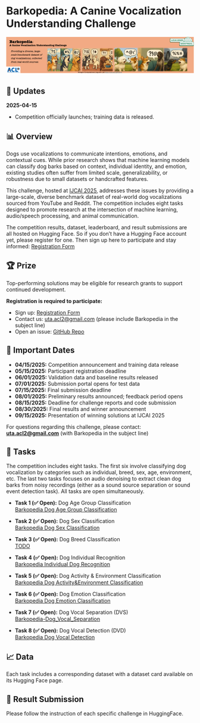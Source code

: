 # Barkopedia: A Canine Vocalization Understanding Challenge <!-- omit from toc -->

<img src="../static/images/overall_banner.png" width="900px">

## 📣 Updates

**2025-04-15**  
- Competition officially launches; training data is released.

## 📊 Overview

Dogs use vocalizations to communicate intentions, emotions, and contextual cues. While prior research shows that machine learning models can classify dog barks based on context, individual identity, and emotion, existing studies often suffer from limited scale, generalizability, or robustness due to small datasets or handcrafted features.

This challenge, hosted at [IJCAI 2025](https://2025.ijcai.org/), addresses these issues by providing a large-scale, diverse benchmark dataset of real-world dog vocalizations sourced from YouTube and Reddit. The competition includes eight tasks designed to promote research at the intersection of machine learning, audio/speech processing, and animal communication.

The competition results, dataset, leaderboard, and result submissions are all hosted on Hugging Face. So if you don’t have a Hugging Face account yet, please register for one. Then sign up here to participate and stay informed: [Registration Form](https://forms.office.com/r/0ZmFjYnW2p)

<!-- ## 🥇 Detailed Leaderboard
[Public Leaderboard](https://safe-challenge-leaderboard-public.hf.space)
<iframe
	src="https://safe-challenge-leaderboard-public.hf.space"
	frameborder="0"
	width="850"
	height="450"
></iframe> 
-->

## 🏆 Prize

Top-performing solutions may be eligible for research grants to support continued development.

**Registration is required to participate:**
- Sign up: [Registration Form](https://forms.office.com/r/0ZmFjYnW2p)
- Contact us: uta.acl2@gmail.com (please include Barkopedia in the subject line)
- Open an issue: [GitHub Repo](https://github.com/uta-acl2/Barkopedia)

## 📜 Important Dates

- **04/15/2025:** Competition announcement and training data release  
- **05/15/2025:** Participant registration deadline  
- **06/01/2025:** Validation data and baseline results released  
- **07/01/2025:** Submission portal opens for test data  
- **07/15/2025:** Final submission deadline  
- **08/01/2025:** Preliminary results announced; feedback period opens  
- **08/15/2025:** Deadline for challenge reports and code submission  
- **08/30/2025:** Final results and winner announcement  
- **09/15/2025:** Presentation of winning solutions at IJCAI 2025

For questions regarding this challenge, please contact: **uta.acl2@gmail.com** (with Barkopedia
in the subject line)

## 📝 Tasks

The competition includes eight tasks. The first six involve classifying dog vocalization by categories such as individual, breed, sex, age, environment, etc. The last two tasks focuses on audio denoising to extract clean dog barks from noisy recordings (either as a sound source separation or sound event
detection task). All tasks are open simultaneously.

- **Task 1 (✅ Open):** Dog Age Group Classification  
  [Barkopedia Dog Age Group Classification](https://huggingface.co/spaces/ArlingtonCL2/BarkopediaTask11DogAgeGroupClassification)

- **Task 2 (✅ Open):** Dog Sex Classification  
  [Barkopedia Dog Sex Classification](https://huggingface.co/spaces/ArlingtonCL2/BarkopediaDogSexClassification)

- **Task 3 (✅ Open):** Dog Breed Classification  
  [TODO](https://huggingface.co/spaces/ArlingtonCL2/BarkopediaTask11DogAgeGroupClassification)

- **Task 4 (✅ Open):** Dog Individual Recognition  
  [Barkopedia Individual Dog Recognition](https://huggingface.co/spaces/ArlingtonCL2/BarkopediaTask2IndividualDogRecognition)

- **Task 5 (✅ Open):** Dog Activity & Environment Classification  
  [Barkopedia Dog Activity&Environment Classification](https://huggingface.co/spaces/ArlingtonCL2/BarkopediaTask3DogActivityEnvironmentClassification)

- **Task 6 (✅ Open):** Dog Emotion Classification  
  [Barkopedia Dog Emotion Classification](https://huggingface.co/spaces/ArlingtonCL2/BarkopediaDogEmotionClassification)

- **Task 7 (✅ Open):** Dog Vocal Separation (DVS)  
  [Barkopedia-Dog_Vocal_Separation](https://huggingface.co/spaces/ArlingtonCL2/Barkopedia-Dog_Vocal_Separation)

- **Task 8 (✅ Open):** Dog Vocal Detection (DVD)  
  [Barkopedia Dog Vocal Detection](https://huggingface.co/spaces/ArlingtonCL2/BarkopediaDogVocalDetectionChallenge)

## 📈 Data

Each task includes a corresponding dataset with a dataset card available on its Hugging Face page.

## 🤖 Result Submission

Please follow the instruction of each specific challenge in HuggingFace.

